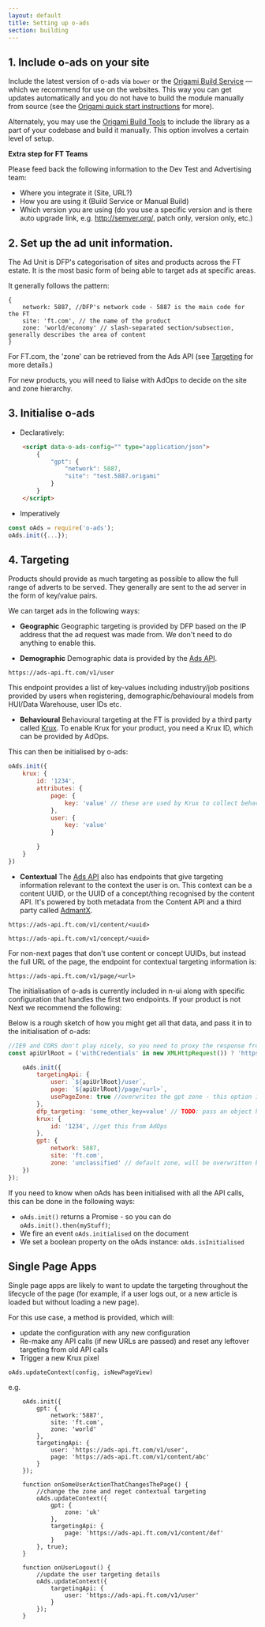 ```yaml
---
layout: default
title: Setting up o-ads
section: building
---
```


## 1. Include o-ads on your site
Include the latest version of o-ads via `bower` or the [Origami Build Service](http://build.origami.ft.com/v2/) — which we recommend for use on the websites. This way you can get updates automatically and you do not have to build the module manually from source (see the [Origami quick start instructions](http://registry.origami.ft.com/components/o-ads#section-usage) for more).

Alternately, you may use the [Origami Build Tools](http://origami.ft.com/docs/developer-guide/modules/building-modules/) to include the library as a part of your codebase and build it manually. This option involves a certain level of setup.

**Extra step for FT Teams**

Please feed back the following information to the Dev Test and Advertising team:
* Where you integrate it (Site, URL?)
* How you are using it (Build Service or Manual Build)
* Which version you are using (do you use a specific version and is there auto upgrade link, e.g. http://semver.org/, patch only, version only, etc.)

## 2. Set up the ad unit information.
The Ad Unit is DFP's categorisation of sites and products across the FT estate. It is the most basic form of being able to target ads at specific areas.

It generally follows the pattern:

```
{
	network: 5887, //DFP's network code - 5887 is the main code for the FT
	site: 'ft.com', // the name of the product
	zone: 'world/economy' // slash-separated section/subsection, generally describes the area of content
}

```

For FT.com, the 'zone' can be retrieved from the Ads API (see [Targeting]({{site.baseurl}}/docs/developer-guide/new-product#targeting) for more details.)

For new products, you will need to liaise with AdOps to decide on the site and zone hierarchy.

## 3. Initialise o-ads
* Declaratively:  

```html
	<script data-o-ads-config="" type="application/json">
		{
			"gpt": {
				"network": 5887,
				"site": "test.5887.origami"
			}
		}
	</script>
```

* Imperatively   

```js
const oAds = require('o-ads');
oAds.init({...});
```

## 4. Targeting

Products should provide as much targeting as possible to allow the full range of adverts to be served. They generally are sent to the ad server in the form of key/value pairs.

We can target ads in the following ways:

* **Geographic**
Geographic targeting is provided by DFP based on the IP address that the ad request was made from. We don't need to do anything to enable this.

* **Demographic**
Demographic data is provided by the [Ads API](https://github.com/Financial-Times/ads-api).

`https://ads-api.ft.com/v1/user`

This endpoint provides a list of key-values including industry/job positions provided by users when registering, demographic/behavioural models from HUI/Data Warehouse, user IDs etc.

* **Behavioural**
Behavioural targeting at the FT is provided by a third party called [Krux](http://www.krux.com/). To enable Krux for your product, you need a Krux ID, which can be provided by AdOps.

This can then be initialised by o-ads:

```js
oAds.init({
	krux: {
		id: '1234',
		attributes: {
			page: {
				key: 'value' // these are used by Krux to collect behavioural data about the user and their context. Some of these can be provided by the two ads-api responses, showcased below.
			},
			user: {
				key: 'value'
			}

		}
	}
})

```

* **Contextual**
The [Ads API](https://github.com/Financial-Times/ads-api) also has endpoints that give targeting information relevant to the context the user is on. This context can be a content UUID, or the UUID of a concept/thing recognised by the content API. It's powered by both metadata from the Content API and a third party called [AdmantX](http://www.admantx.com/).

`https://ads-api.ft.com/v1/content/<uuid>`

`https://ads-api.ft.com/v1/concept/<uuid>`

For non-next pages that don't use content or concept UUIDs, but instead the full URL of the page, the endpoint for contextual targeting information is:

`https://ads-api.ft.com/v1/page/<url>`

The initialisation of o-ads is currently included in n-ui along with specific configuration that handles the first two endpoints. If your product is not Next we recommend the following:

Below is a rough sketch of how you might get all that data, and pass it in to the initialisation of o-ads:

```js
//IE9 and CORS don't play nicely, so you need to proxy the response from your own domain for older browsers.
const apiUrlRoot = ('withCredentials' in new XMLHttpRequest()) ? 'https://ads-api.ft.com/v1' : 'https://mydomain.ft.com/proxy/ads-api/v1';

	oAds.init({
		targetingApi: {
			user: `${apiUrlRoot}/user`,
			page: `${apiUrlRoot}/page/<url>`,
			usePageZone: true //overwrites the gpt zone - this option is false by default
		},
		dfp_targeting: 'some_other_key=value' // TODO: pass an object here
		krux: {
			id: '1234', //get this from AdOps
		},
		gpt: {
			network: 5887,
			site: 'ft.com',
			zone: 'unclassified' // default zone, will be overwritten by the response from the API
	})
});

```

If you need to know when oAds has been initialised with all the API calls, this can be done in the following ways:

* `oAds.init()` returns a Promise - so you can do `oAds.init().then(myStuff)`;
* We fire an event `oAds.initialised` on the document
* We set a boolean property on the oAds instance: `oAds.isInitialised`
## Single Page Apps

Single page apps are likely to want to update the targeting throughout the lifecycle of the page (for example, if a user logs out, or a new article is loaded but without loading a new page).

For this use case, a method is provided, which will:

* update the configuration with any new configuration
* Re-make any API calls (if new URLs are passed) and reset any leftover targeting from old API calls
* Trigger a new Krux pixel

`oAds.updateContext(config, isNewPageView)`

e.g.

```
	oAds.init({ 
		gpt: { 
			network:'5887', 
			site: 'ft.com', 
			zone: 'world'
		},
		targetingApi: {
			user: 'https://ads-api.ft.com/v1/user',
			page: 'https://ads-api.ft.com/v1/content/abc'
		}
	});

	function onSomeUserActionThatChangesThePage() {
		//change the zone and reget contextual targeting
		oAds.updateContext({
			gpt: {
				zone: 'uk'
			},
			targetingApi: {
				page: 'https://ads-api.ft.com/v1/content/def'
			}
		}, true);
	}

	function onUserLogout() {
		//update the user targeting details
		oAds.updateContext({
			targetingApi: {
				user: 'https://ads-api.ft.com/v1/user'
			}
		});
	}

```
